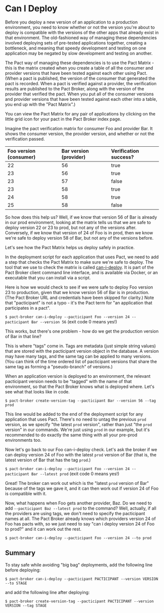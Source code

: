 # Can I Deploy

Before you deploy a new version of an application to a production environment, you need to know whether or not the version you're about to deploy is compatible with the versions of the other apps that already exist in that environment. The old-fashioned way of managing these dependencies involved deploying sets of pre-tested applications together, creating a bottleneck, and meaning that speedy development and testing on one application may be negated by slow development and testing on another.

The Pact way of managing these dependencies is to use the Pact Matrix - this is the matrix created when you create a table of all the consumer and provider versions that have been tested against each other using Pact. \(When a pact is published, the version of the consumer that generated the pact is recorded. When a pact is verified against a provider, the verification results are published to the Pact Broker, along with the version of the provider that verified the pact. When you put all of the consumer versions and provider versions that have been tested against each other into a table, you end up with the "Pact Matrix".\)

You can view the Pact Matrix for any pair of applications by clicking on the little grid icon for your pact in the Pact Broker index page.

Imagine the pact verification matrix for consumer Foo and provider Bar. It shows the consumer version, the provider version, and whether or not the verification passed.

| Foo version \(consumer\) | Bar version \(provider\) | Verification success? |
| :--- | :--- | :--- |
| 22 | 56 | true |
| 23 | 56 | true |
| 23 | 57 | false |
| 23 | 58 | true |
| 24 | 58 | true |
| 25 | 58 | false |

So how does this help us? Well, if we know that version 56 of Bar is already in our prod environment, looking at the matrix tells us that we are safe to deploy version 22 or 23 to prod, but not any of the versions after. Conversely, if we know that version of 24 of Foo is in prod, then we know we're safe to deploy version 58 of Bar, but not any of the versions before.

Let's see how the Pact Matrix helps us deploy safely in practice.

In the deployment script for each application that uses Pact, we need to add a step that checks the Pact Matrix to make sure we're safe to deploy. The tool that we use to check the matrix is called [can-i-deploy][can-i-deploy]. It is part of the Pact Broker client command line interface, and is available via Docker, or an executable that you can install via a script.

Here is how we would check to see if we were safe to deploy Foo version 23 to production, given that we know version 56 of Bar is in production. \(The Pact Broker URL and credentials have been skipped for clarity.\) Note that "pacticipant" is not a typo - it's the Pact term for "an application that participates in a pact".

`$ pact-broker can-i-deploy --pacticipant Foo --version 24 --pacticipant Bar --version 56` \(exit code 0 means yes!\)

This works, but there's one problem - how do we get the production version of Bar in that line?

This is where "tags" come in. Tags are metadata \(just simple string values\) that are stored with the pacticipant version object in the database. A version may have many tags, and the same tag can be applied to many versions. \(You can think of the time ordered list of pacticipant versions that share the same tag as forming a "pseudo-branch" of versions.\)

When an application version is deployed to an environment, the relevant pacticipant version needs to be "tagged" with the name of that environment, so that the Pact Broker knows what is deployed where. Let's see what that looks like in code.

`$ pact-broker create-version-tag --pacticipant Bar --version 56 --tag prod`

This line would be added to the end of the deployment script for any application that uses Pact. There's no need to untag the previous `prod` version, as we specify "the latest `prod` version", rather than just "the `prod` version" in our commands. We're just using `prod` in our example, but it's recommended to do exactly the same thing with all your pre-prod environments too.

Now let's go back to our Foo can-i-deploy check. Let's ask the broker if we can deploy version 24 of Foo with the latest `prod` version of Bar \(that is, the latest version of Bar that has the tag `prod`.\)

`$ pact-broker can-i-deploy --pacticipant Foo --version 24 --pacticipant Bar --latest prod` \(exit code 0 means yes!\)

Great! The broker can work out which is the "latest `prod` version of Bar" because of the tags we gave it, and it can then work out if version 24 of Foo is compatible with it.

Now, what happens when Foo gets another provider, Baz. Do we need to add `--pacticipant Baz --latest prod` to the command? Well, actually, if all the providers are using tags, we don't need to specify the pacticipant names at all. The Pact Broker already knows which providers version 24 of Foo has pacts with, so we just need to say "can i deploy version 24 of Foo to prod?" and it can work out the rest.

`$ pact-broker can-i-deploy --pacticipant Foo --version 24 --to prod`

## Summary

To stay safe while avoiding "big bag" deployments, add the following line before deploying:

`$ pact-broker can-i-deploy --pacticipant PACTICIPANT --version VERSION --to STAGE`

and add the following line after deploying:

`$ pact-broker create-version-tag --pacticipant PACTICIPANT --version VERSION --tag STAGE`

[can-i-deploy]: https://github.com/pact-foundation/pact_broker-client#can-i-deploy

